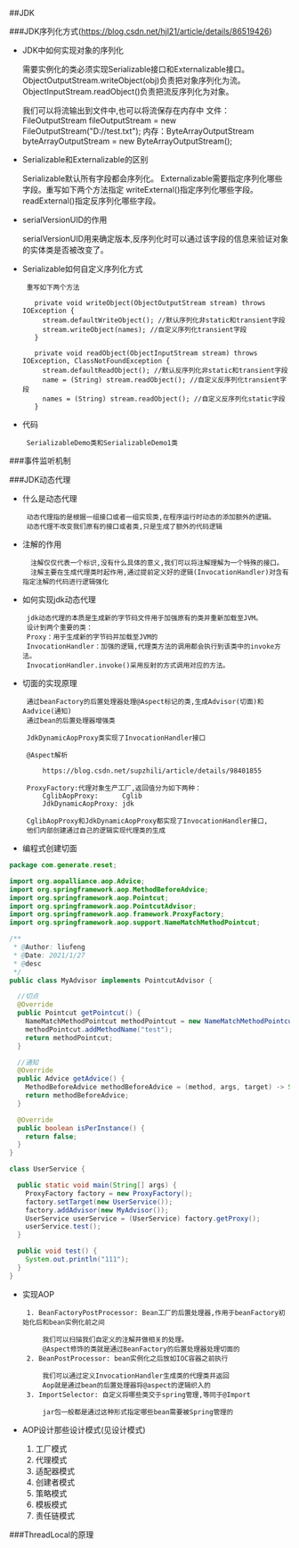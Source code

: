 ##JDK
   
###JDK序列化方式(https://blog.csdn.net/hjl21/article/details/86519426)
    
 * JDK中如何实现对象的序列化
    
      需要实例化的类必须实现Serializable接口和Externalizable接口。
      ObjectOutputStream.writeObject(obj)负责把对象序列化为流。
      ObjectInputStream.readObject()负责把流反序列化为对象。
      
      我们可以将流输出到文件中,也可以将流保存在内存中
      文件：FileOutputStream fileOutputStream = new FileOutputStream("D://test.txt");
      内存：ByteArrayOutputStream byteArrayOutputStream = new ByteArrayOutputStream();
    
 * Serializable和Externalizable的区别
    
      Serializable默认所有字段都会序列化。
      Externalizable需要指定序列化哪些字段。重写如下两个方法指定
      writeExternal()指定序列化哪些字段。
      readExternal()指定反序列化哪些字段。
    
 * serialVersionUID的作用
    
      serialVersionUID用来确定版本,反序列化时可以通过该字段的信息来验证对象的实体类是否被改变了。
      
 * Serializable如何自定义序列化方式
        
        重写如下两个方法
        
          private void writeObject(ObjectOutputStream stream) throws IOException {
            stream.defaultWriteObject(); //默认序列化非static和transient字段
            stream.writeObject(names); //自定义序列化transient字段
          }
        
          private void readObject(ObjectInputStream stream) throws IOException, ClassNotFoundException {
            stream.defaultReadObject(); //默认反序列化非static和transient字段
            name = (String) stream.readObject(); //自定义反序列化transient字段
            names = (String) stream.readObject(); //自定义反序列化static字段
          }
  
 * 代码
        
        SerializableDemo类和SerializableDemo1类 
###事件监听机制
    
    
###JDK动态代理
 
 * 什么是动态代理
        
        动态代理指的是根据一组接口或者一组实现类,在程序运行时动态的添加额外的逻辑。
        动态代理不改变我们原有的接口或者类,只是生成了额外的代码逻辑
        
 * 注解的作用
        
         注解仅仅代表一个标识,没有什么具体的意义,我们可以将注解理解为一个特殊的接口。
         注解主要在生成代理类时起作用,通过提前定义好的逻辑(InvocationHandler)对含有指定注解的代码进行逻辑强化
         
 * 如何实现jdk动态代理
        
        jdk动态代理的本质是生成新的字节码文件用于加强原有的类并重新加载至JVM。
        设计到两个重要的类：
        Proxy：用于生成新的字节码并加载至JVM的
        InvocationHandler：加强的逻辑,代理类方法的调用都会执行到该类中的invoke方法。
        InvocationHandler.invoke()采用反射的方式调用对应的方法。
        
 
 * 切面的实现原理
 
        通过beanFactory的后置处理器处理@Aspect标记的类,生成Advisor(切面)和Aadvice(通知)
        通过bean的后置处理器增强类
        
        JdkDynamicAopProxy类实现了InvocationHandler接口
        
        @Aspect解析
            
            https://blog.csdn.net/supzhili/article/details/98401855
            
        ProxyFactory:代理对象生产工厂,返回值分为如下两种：
            CglibAopProxy:      Cglib
            JdkDynamicAopProxy: jdk
        
        CglibAopProxy和JdkDynamicAopProxy都实现了InvocationHandler接口,
        他们内部创建通过自己的逻辑实现代理类的生成
            
 * 编程式创建切面
 
````java
package com.generate.reset;

import org.aopalliance.aop.Advice;
import org.springframework.aop.MethodBeforeAdvice;
import org.springframework.aop.Pointcut;
import org.springframework.aop.PointcutAdvisor;
import org.springframework.aop.framework.ProxyFactory;
import org.springframework.aop.support.NameMatchMethodPointcut;

/**
 * @Author: liufeng
 * @Date: 2021/1/27
 * @desc
 */
public class MyAdvisor implements PointcutAdvisor {

  //切点
  @Override
  public Pointcut getPointcut() {
    NameMatchMethodPointcut methodPointcut = new NameMatchMethodPointcut();
    methodPointcut.addMethodName("test");
    return methodPointcut;
  }

  //通知
  @Override
  public Advice getAdvice() {
    MethodBeforeAdvice methodBeforeAdvice = (method, args, target) -> System.out.println("方法执行前");
    return methodBeforeAdvice;
  }

  @Override
  public boolean isPerInstance() {
    return false;
  }
}

class UserService {

  public static void main(String[] args) {
    ProxyFactory factory = new ProxyFactory();
    factory.setTarget(new UserService());
    factory.addAdvisor(new MyAdvisor());
    UserService userService = (UserService) factory.getProxy();
    userService.test();
  }

  public void test() {
    System.out.println("111");
  }
}


````
            
 * 实现AOP
        
        1. BeanFactoryPostProcessor: Bean工厂的后置处理器,作用于beanFactory初始化后和bean实例化前之间
        
            我们可以扫描我们自定义的注解并做相关的处理。
            @Aspect修饰的类就是通过BeanFactory的后置处理器处理切面的
        2. BeanPostProcessor: bean实例化之后放如IOC容器之前执行
            
            我们可以通过定义InvocationHandler生成类的代理类并返回
            Aop就是通过bean的后置处理器将@aspect的逻辑织入的
        3. ImportSelector: 自定义将哪些类交于spring管理,等同于@Import
            
            jar包一般都是通过这种形式指定哪些bean需要被Spring管理的
            
            
 * AOP设计那些设计模式(见设计模式)
    
    1. 工厂模式
    2. 代理模式
    3. 适配器模式
    4. 创建者模式
    5. 策略模式
    6. 模板模式
    7. 责任链模式
    
###ThreadLocal的原理
    
    